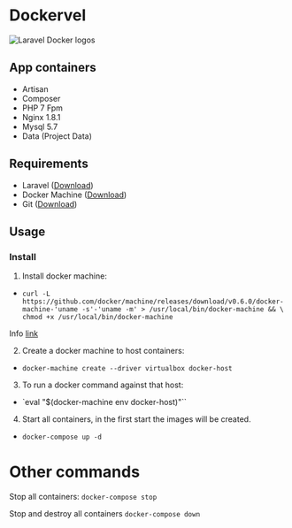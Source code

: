 # Dockervel

![Laravel Docker logos](http://i.imgur.com/8IvfIn6.jpg?2)

## App containers

* Artisan
* Composer
* PHP 7 Fpm
* Nginx 1.8.1
* Mysql 5.7
* Data (Project Data)


## Requirements
- Laravel ([Download](https://laravel.com/docs/master/installation))
- Docker Machine ([Download](https://docs.docker.com/machine/install-machine/))
- Git ([Download](https://git-scm.com/downloads))

## Usage

### Install

1) Install docker machine:

  - `curl -L https://github.com/docker/machine/releases/download/v0.6.0/docker-machine-'uname -s'-'uname -m' > /usr/local/bin/docker-machine && \ chmod +x /usr/local/bin/docker-machine`

  Info [link](https://docs.docker.com/machine/install-machine/)

2) Create a docker machine to host containers:

  - `docker-machine create --driver virtualbox docker-host`

3) To run a docker command against that host:

  - `eval "$(docker-machine env docker-host)"``

4) Start all containers, in the first start the images will be created.

  - `docker-compose up -d`


Other commands
===================


  Stop all containers:
  `docker-compose stop`

  Stop and destroy all containers
  `docker-compose down`

  
